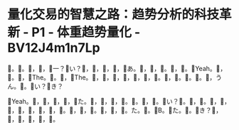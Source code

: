 # 量化交易的智慧之路：趋势分析的科技革新 - P1 - 体重趋势量化 - BV12J4m1n7Lp

🎼。🎼。🎼，🎼，🎼一？🎼い？🎼，🎼，🎼，🎼，🎼あ。🎼，🎼，🎼。🎼，🎼。🎼Yeah。🎼，🎼。🎼，🎼The。🎼。🎼，🎼The。🎼，🎼，🎼，🎼，🎼，🎼，🎼。🎼，🎼。🎼。🎼。🎼，うん。🎼。🎼い？🎼き？

🎼Yeah。🎼，🎼，🎼，🎼，🎼た。🎼，🎼，🎼，🎼。🎼。🎼，🎼。🎼い？🎼。🎼，🎼。🎼，🎼，🎼，🎼，🎼，🎼，🎼，🎼。🎼，🎼，🎼。🎼，🎼，🎼。た。🎼。🎼B。🎼た。🎼。🎼き？🎼，🎼，🎼，🎼，🎼，🎼。

